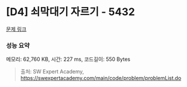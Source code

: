 # [D4] 쇠막대기 자르기 - 5432 

[문제 링크](https://swexpertacademy.com/main/code/problem/problemDetail.do?contestProbId=AWVl47b6DGMDFAXm) 

### 성능 요약

메모리: 62,760 KB, 시간: 227 ms, 코드길이: 550 Bytes



> 출처: SW Expert Academy, https://swexpertacademy.com/main/code/problem/problemList.do